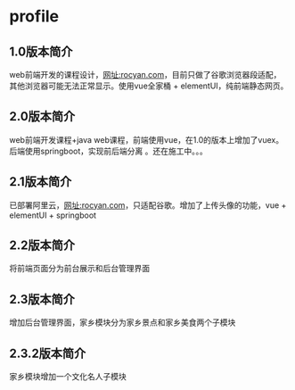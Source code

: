 
# profile

## 1.0版本简介
web前端开发的课程设计，[网址:rocyan.com](http://rocyan.com)，目前只做了谷歌浏览器段适配，
其他浏览器可能无法正常显示。使用vue全家桶 + elementUI，纯前端静态网页。

## 2.0版本简介
web前端开发课程+java web课程，前端使用vue，在1.0的版本上增加了vuex。后端使用springboot，实现前后端分离
。还在施工中。。。

## 2.1版本简介
已部署阿里云，[网址:rocyan.com](http://rocyan.com)，只适配谷歌。增加了上传头像的功能，vue + elementUI + springboot

## 2.2版本简介
将前端页面分为前台展示和后台管理界面

## 2.3版本简介
增加后台管理界面，家乡模块分为家乡景点和家乡美食两个子模块

## 2.3.2版本简介
家乡模块增加一个文化名人子模块
